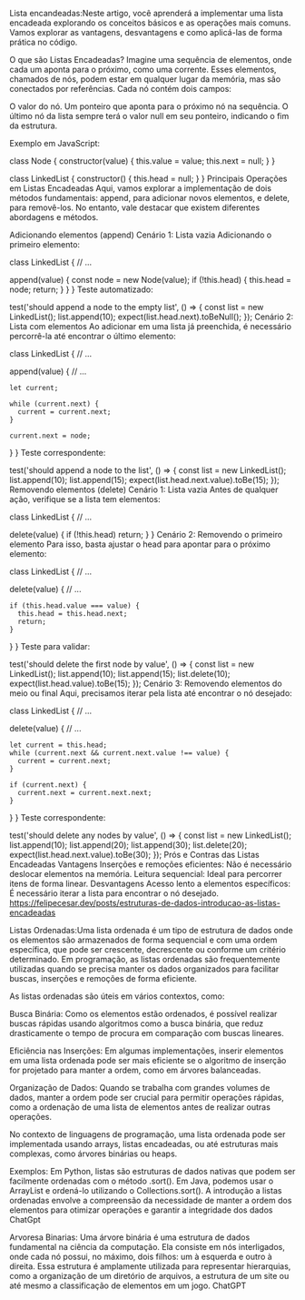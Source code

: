 Lista encandeadas:Neste artigo, você aprenderá a implementar uma lista encadeada explorando os conceitos básicos e as operações mais comuns. Vamos explorar as vantagens, desvantagens e como aplicá-las de forma prática no código.

O que são Listas Encadeadas?
Imagine uma sequência de elementos, onde cada um aponta para o próximo, como uma corrente. Esses elementos, chamados de nós, podem estar em qualquer lugar da memória, mas são conectados por referências. Cada nó contém dois campos:

O valor do nó.
Um ponteiro que aponta para o próximo nó na sequência.
O último nó da lista sempre terá o valor null em seu ponteiro, indicando o fim da estrutura.

Exemplo em JavaScript:

class Node {
  constructor(value) {
    this.value = value;
    this.next = null;
  }
}

class LinkedList {
  constructor() {
    this.head = null;
  }
}
Principais Operações em Listas Encadeadas
Aqui, vamos explorar a implementação de dois métodos fundamentais: append, para adicionar novos elementos, e delete, para removê-los. No entanto, vale destacar que existem diferentes abordagens e métodos.

Adicionando elementos (append)
Cenário 1: Lista vazia
Adicionando o primeiro elemento:

class LinkedList {
  // ...
  
  append(value) {
    const node = new Node(value);
    if (!this.head) {
      this.head = node;
      return;
    }
  }
}
Teste automatizado:

test('should append a node to the empty list', () => {
  const list = new LinkedList();
  list.append(10);
  expect(list.head.next).toBeNull();
});
Cenário 2: Lista com elementos
Ao adicionar em uma lista já preenchida, é necessário percorrê-la até encontrar o último elemento:

class LinkedList {
  // ...
  
  append(value) {
    // ...
    
    let current;

    while (current.next) {
      current = current.next;
    }

    current.next = node;
  }
}
Teste correspondente:

test('should append a node to the list', () => {
  const list = new LinkedList();
  list.append(10);
  list.append(15);
  expect(list.head.next.value).toBe(15);
});
Removendo elementos (delete)
Cenário 1: Lista vazia
Antes de qualquer ação, verifique se a lista tem elementos:

class LinkedList {
  // ...
  
  delete(value) {
    if (!this.head) return;
  }
}
Cenário 2: Removendo o primeiro elemento
Para isso, basta ajustar o head para apontar para o próximo elemento:

class LinkedList {
  // ...
  
  delete(value) {
    // ...
    
    if (this.head.value === value) {
      this.head = this.head.next;
      return;
    }
  }
}
Teste para validar:

test('should delete the first node by value', () => {
  const list = new LinkedList();
  list.append(10);
  list.append(15);
  list.delete(10);
  expect(list.head.value).toBe(15);
});
Cenário 3: Removendo elementos do meio ou final
Aqui, precisamos iterar pela lista até encontrar o nó desejado:

class LinkedList {
  // ...
  
  delete(value) {
    // ...
    
    let current = this.head;
    while (current.next && current.next.value !== value) {
      current = current.next;
    }
    
    if (current.next) {
      current.next = current.next.next;
    }
  }
}
Teste correspondente:

test('should delete any nodes by value', () => {
  const list = new LinkedList();
  list.append(10);
  list.append(20);
  list.append(30);
  list.delete(20);
  expect(list.head.next.value).toBe(30);
});
Prós e Contras das Listas Encadeadas
Vantagens
Inserções e remoções eficientes: Não é necessário deslocar elementos na memória.
Leitura sequencial: Ideal para percorrer itens de forma linear.
Desvantagens
Acesso lento a elementos específicos: É necessário iterar a lista para encontrar o nó desejado.
https://felipecesar.dev/posts/estruturas-de-dados-introducao-as-listas-encadeadas

Listas Ordenadas:Uma lista ordenada é um tipo de estrutura de dados onde os elementos são armazenados de forma sequencial e com uma ordem específica, que pode ser crescente, decrescente ou conforme um critério determinado. Em programação, as listas ordenadas são frequentemente utilizadas quando se precisa manter os dados organizados para facilitar buscas, inserções e remoções de forma eficiente.

As listas ordenadas são úteis em vários contextos, como:

Busca Binária: Como os elementos estão ordenados, é possível realizar buscas rápidas usando algoritmos como a busca binária, que reduz drasticamente o tempo de procura em comparação com buscas lineares.

Eficiência nas Inserções: Em algumas implementações, inserir elementos em uma lista ordenada pode ser mais eficiente se o algoritmo de inserção for projetado para manter a ordem, como em árvores balanceadas.

Organização de Dados: Quando se trabalha com grandes volumes de dados, manter a ordem pode ser crucial para permitir operações rápidas, como a ordenação de uma lista de elementos antes de realizar outras operações.

No contexto de linguagens de programação, uma lista ordenada pode ser implementada usando arrays, listas encadeadas, ou até estruturas mais complexas, como árvores binárias ou heaps.

Exemplos:
Em Python, listas são estruturas de dados nativas que podem ser facilmente ordenadas com o método .sort().
Em Java, podemos usar o ArrayList e ordená-lo utilizando o Collections.sort().
A introdução a listas ordenadas envolve a compreensão da necessidade de manter a ordem dos elementos para otimizar operações e garantir a integridade dos dados
ChatGpt

Arvoresa Binarias: Uma árvore binária é uma estrutura de dados fundamental na ciência da computação.
Ela consiste em nós interligados, onde cada nó possui, no máximo, dois filhos: um à esquerda e outro à direita.
Essa estrutura é amplamente utilizada para representar hierarquias, como a organização de um diretório de arquivos, a estrutura de um site ou até mesmo a classificação de elementos em um jogo.
ChatGPT
